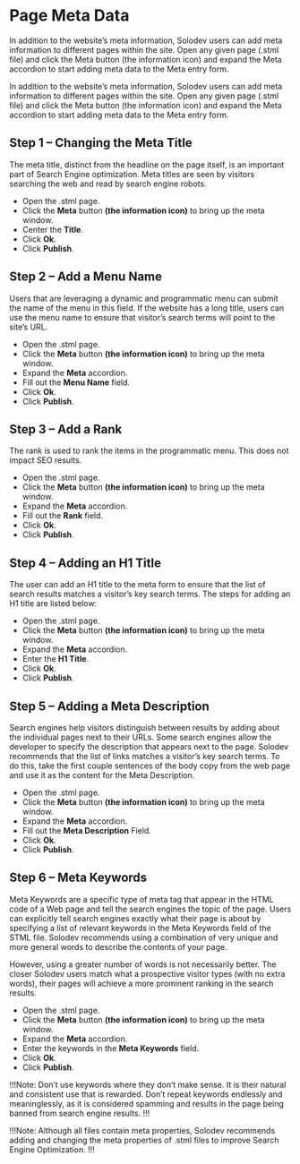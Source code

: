# Page Meta Data

In addition to the website’s meta information, Solodev users can add meta information to different pages within the site. Open any given page (.stml file) and click 
the Meta button (the information icon) and expand the Meta accordion to start adding meta data to the Meta entry form.

In addition to the website’s meta information, Solodev users can add meta information to different pages within the site. Open any given page (.stml file) and click the Meta button (the information icon) and expand the Meta accordion to start adding meta data to the Meta entry form.

## Step 1 – Changing the Meta Title 

The meta title, distinct from the headline on the page itself, is an important part of Search Engine optimization. Meta titles are seen by visitors searching the web and read by search engine robots. 

* Open the .stml page.
* Click the **Meta** button **(the information icon)** to bring up the meta window.
* Center the **Title**.
* Click **Ok**.
* Click **Publish**. 

## Step 2 – Add a Menu Name

Users that are leveraging a dynamic and programmatic menu can submit the name of the menu in this field. If the website has a long title, users can use the menu name to ensure that visitor’s search terms will point to the site’s URL.
 
* Open the .stml page.
* Click the **Meta** button **(the information icon)** to bring up the meta window.
* Expand the **Meta** accordion.
* Fill out the **Menu Name** field.
* Click **Ok**.
* Click **Publish**. 

## Step 3 – Add a Rank

The rank is used to rank the items in the programmatic menu. This does not impact SEO results. 

* Open the .stml page.
* Click the **Meta** button **(the information icon)** to bring up the meta window.
* Expand the **Meta** accordion.
* Fill out the **Rank** field.
* Click **Ok**.
* Click **Publish**. 

## Step 4 – Adding an H1 Title

The user can add an H1 title to the meta form to ensure that the list of search results matches a visitor’s key search terms. The steps for adding an H1 title are listed below: 

* Open the .stml page.
* Click the **Meta** button **(the information icon)** to bring up the meta window.
* Expand the **Meta** accordion.
* Enter the **H1 Title**.
* Click **Ok**.
* Click **Publish**. 

## Step 5 – Adding a Meta Description

Search engines help visitors distinguish between results by adding about the individual pages next to their URLs. Some search engines allow the developer to specify the description that appears next to the page. Solodev recommends that the list of links matches a visitor’s key search terms. To do this, take the first couple sentences of the body copy from the web page and use it as the content for the Meta Description.

* Open the .stml page.
* Click the **Meta** button **(the information icon)** to bring up the meta window.
* Expand the **Meta** accordion.
* Fill out the **Meta Description** Field.
* Click **Ok**. 
* Click **Publish**.

## Step 6 – Meta Keywords

Meta Keywords are a specific type of meta tag that appear in the HTML code of a Web page and tell the search engines the topic of the page. Users can explicitly tell search engines exactly what their page is about by specifying a list of relevant keywords in the Meta Keywords field of the STML file. Solodev recommends using a combination of very unique and more general words to describe the contents of your page. 

However, using a greater number of words is not necessarily better. The closer Solodev users match what a prospective visitor types (with no extra words), their pages will achieve a more prominent ranking in the search results.

* Open the .stml page.
* Click the **Meta** button **(the information icon)** to bring up the meta window.
* Expand the **Meta** accordion.
* Enter the keywords in the **Meta Keywords** field.
* Click **Ok**. 
* Click **Publish**.

!!!Note: 
Don’t use keywords where they don’t make sense. It is their natural and consistent use that is rewarded. Don’t repeat keywords endlessly and meaninglessly, as it is considered spamming and results in the page being banned from search engine results. 
!!! 

!!!Note: 
Although all files contain meta properties, Solodev recommends adding and changing the meta properties of .stml files to improve Search Engine Optimization. 
!!!